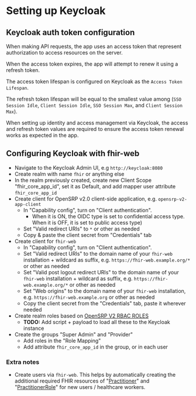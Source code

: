 # Setting up Keycloak

## Keycloak auth token configuration

When making API requests, the app uses an access token that represent authorization to access resources on the server.

When the access token expires, the app will attempt to renew it using a refresh token.

The access token lifespan is configured on Keycloak as the `Access Token Lifespan`.

The refresh token lifespan will be equal to the smallest value among (`SSO Session Idle`, `Client Session Idle`, `SSO Session Max`, and `Client Session Max`).

When setting up identity and access management via Keycloak, the access and refresh token values are required to ensure the access token renewal works as expected in the app.

## Configuring Keycloak with fhir-web

- Navigate to the Keycloak Admin UI, e.g `http://keycloak:8080`
- Create realm with name `fhir` or anything else
- In the realm previously created, create new Client Scope "fhir_core_app_id", set it as Default, and add mapper user attribute `fhir_core_app_id`
- Create client for OpenSRP v2.0 client-side application, e.g. `opensrp-v2-app-client`
  - In "Capability config", turn on "Client authentication".
    - When it is ON, the OIDC type is set to confidential access type. When it is OFF, it is set to public access type)
  - Set "Valid redirect URIs" to `*` or other as needed
  - Copy & paste the client secret from "Credentials" tab
- Create client for `fhir-web`
  - In "Capability config", turn on "Client authentication".
  - Set "Valid redirect URIs" to the domain name of your `fhir-web` installation + wildcard as suffix, e.g. `https://fhir-web.example.org/*` or other as needed
  - Set "Valid post logout redirect URIs" to the domain name of your `fhir-web` installation + wildcard as suffix, e.g. `https://fhir-web.example.org/*` or other as needed
  - Set "Web origins" to the domain name of your `fhir-web` installation, e.g. `https://fhir-web.example.org` or other as needed
  - Copy the client secret from the "Credentials" tab, paste it wherever needed
- Create realm roles based on [OpenSRP V2 RBAC ROLES](https://docs.google.com/document/d/1MEw41Rtfdmos9gqqDamQ31_Y58E8Thgo_8i9UXD8ET4/edit)
  - **TODO:** Add script + payload to load all these to the Keycloak instance
- Create the groups "Super Admin" and "Provider"
  - Add roles in the "Role Mapping"
  - Add attribute `fhir_core_app_id` in the group, or in each user

### Extra notes

- Create users via `fhir-web`. This helps by automatically creating the additional required FHIR resources of "[Practitioner](http://hl7.org/fhir/R4/practitioner.html)" and "[PractitionerRole](http://hl7.org/fhir/R4/practitionerrole.html)" for new users / healthcare workers.

